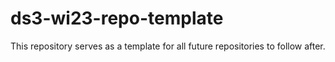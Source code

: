 # ds3-wi23-repo-template
This repository serves as a template for all future repositories to follow after.
